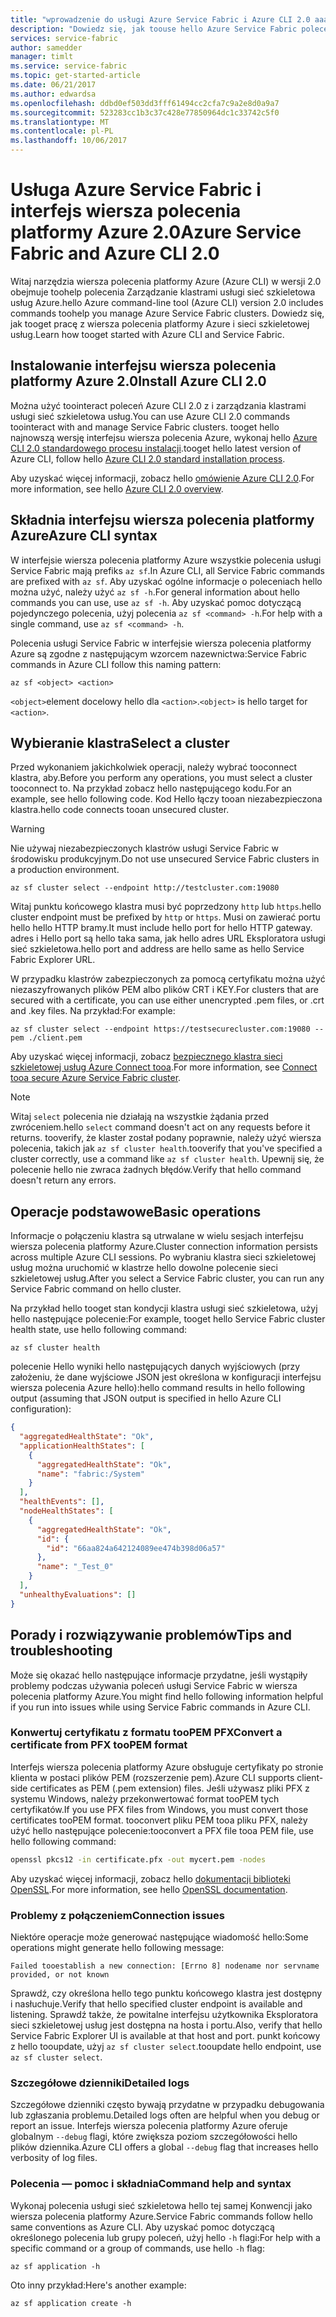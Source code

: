 ```yaml
---
title: "wprowadzenie do usługi Azure Service Fabric i Azure CLI 2.0 aaaGet"
description: "Dowiedz się, jak toouse hello Azure Service Fabric polecenia moduł w Azure CLI w wersji 2.0. Dowiedz się, jak tooconnect tooa klastra i w jaki sposób toomanage aplikacji."
services: service-fabric
author: samedder
manager: timlt
ms.service: service-fabric
ms.topic: get-started-article
ms.date: 06/21/2017
ms.author: edwardsa
ms.openlocfilehash: ddbd0ef503dd3fff61494cc2cfa7c9a2e8d0a9a7
ms.sourcegitcommit: 523283cc1b3c37c428e77850964dc1c33742c5f0
ms.translationtype: MT
ms.contentlocale: pl-PL
ms.lasthandoff: 10/06/2017
---
```

# <a name="azure-service-fabric-and-azure-cli-20"></a><span data-ttu-id="6002f-104">Usługa Azure Service Fabric i interfejs wiersza polecenia platformy Azure 2.0</span><span class="sxs-lookup"><span data-stu-id="6002f-104">Azure Service Fabric and Azure CLI 2.0</span></span>

<span data-ttu-id="6002f-105">Witaj narzędzia wiersza polecenia platformy Azure (Azure CLI) w wersji 2.0 obejmuje toohelp polecenia Zarządzanie klastrami usługi sieć szkieletowa usług Azure.</span><span class="sxs-lookup"><span data-stu-id="6002f-105">hello Azure command-line tool (Azure CLI) version 2.0 includes commands toohelp you manage Azure Service Fabric clusters.</span></span> <span data-ttu-id="6002f-106">Dowiedz się, jak tooget pracę z wiersza polecenia platformy Azure i sieci szkieletowej usług.</span><span class="sxs-lookup"><span data-stu-id="6002f-106">Learn how tooget started with Azure CLI and Service Fabric.</span></span>

## <a name="install-azure-cli-20"></a><span data-ttu-id="6002f-107">Instalowanie interfejsu wiersza polecenia platformy Azure 2.0</span><span class="sxs-lookup"><span data-stu-id="6002f-107">Install Azure CLI 2.0</span></span>

<span data-ttu-id="6002f-108">Można użyć toointeract poleceń Azure CLI 2.0 z i zarządzania klastrami usługi sieć szkieletowa usług.</span><span class="sxs-lookup"><span data-stu-id="6002f-108">You can use Azure CLI 2.0 commands toointeract with and manage Service Fabric clusters.</span></span> <span data-ttu-id="6002f-109">tooget hello najnowszą wersję interfejsu wiersza polecenia Azure, wykonaj hello [Azure CLI 2.0 standardowego procesu instalacji](https://docs.microsoft.com/en-us/cli/azure/install-azure-cli).</span><span class="sxs-lookup"><span data-stu-id="6002f-109">tooget hello latest version of Azure CLI, follow hello [Azure CLI 2.0 standard installation process](https://docs.microsoft.com/en-us/cli/azure/install-azure-cli).</span></span>

<span data-ttu-id="6002f-110">Aby uzyskać więcej informacji, zobacz hello [omówienie Azure CLI 2.0](https://docs.microsoft.com/en-us/cli/azure/overview).</span><span class="sxs-lookup"><span data-stu-id="6002f-110">For more information, see hello [Azure CLI 2.0 overview](https://docs.microsoft.com/en-us/cli/azure/overview).</span></span>

## <a name="azure-cli-syntax"></a><span data-ttu-id="6002f-111">Składnia interfejsu wiersza polecenia platformy Azure</span><span class="sxs-lookup"><span data-stu-id="6002f-111">Azure CLI syntax</span></span>

<span data-ttu-id="6002f-112">W interfejsie wiersza polecenia platformy Azure wszystkie polecenia usługi Service Fabric mają prefiks `az sf`.</span><span class="sxs-lookup"><span data-stu-id="6002f-112">In Azure CLI, all Service Fabric commands are prefixed with `az sf`.</span></span> <span data-ttu-id="6002f-113">Aby uzyskać ogólne informacje o poleceniach hello można użyć, należy użyć `az sf -h`.</span><span class="sxs-lookup"><span data-stu-id="6002f-113">For general information about hello commands you can use, use `az sf -h`.</span></span> <span data-ttu-id="6002f-114">Aby uzyskać pomoc dotyczącą pojedynczego polecenia, użyj polecenia `az sf <command> -h`.</span><span class="sxs-lookup"><span data-stu-id="6002f-114">For help with a single command, use `az sf <command> -h`.</span></span>

<span data-ttu-id="6002f-115">Polecenia usługi Service Fabric w interfejsie wiersza polecenia platformy Azure są zgodne z następującym wzorcem nazewnictwa:</span><span class="sxs-lookup"><span data-stu-id="6002f-115">Service Fabric commands in Azure CLI follow this naming pattern:</span></span>

```azurecli
az sf <object> <action>
```

<span data-ttu-id="6002f-116">`<object>`element docelowy hello dla `<action>`.</span><span class="sxs-lookup"><span data-stu-id="6002f-116">`<object>` is hello target for `<action>`.</span></span>

## <a name="select-a-cluster"></a><span data-ttu-id="6002f-117">Wybieranie klastra</span><span class="sxs-lookup"><span data-stu-id="6002f-117">Select a cluster</span></span>

<span data-ttu-id="6002f-118">Przed wykonaniem jakichkolwiek operacji, należy wybrać tooconnect klastra, aby.</span><span class="sxs-lookup"><span data-stu-id="6002f-118">Before you perform any operations, you must select a cluster tooconnect to.</span></span> <span data-ttu-id="6002f-119">Na przykład zobacz hello następującego kodu.</span><span class="sxs-lookup"><span data-stu-id="6002f-119">For an example, see hello following code.</span></span> <span data-ttu-id="6002f-120">Kod Hello łączy tooan niezabezpieczona klastra.</span><span class="sxs-lookup"><span data-stu-id="6002f-120">hello code connects tooan unsecured cluster.</span></span>

> [!WARNING]
> <span data-ttu-id="6002f-121">Nie używaj niezabezpieczonych klastrów usługi Service Fabric w środowisku produkcyjnym.</span><span class="sxs-lookup"><span data-stu-id="6002f-121">Do not use unsecured Service Fabric clusters in a production environment.</span></span>

```azurecli
az sf cluster select --endpoint http://testcluster.com:19080
```

<span data-ttu-id="6002f-122">Witaj punktu końcowego klastra musi być poprzedzony `http` lub `https`.</span><span class="sxs-lookup"><span data-stu-id="6002f-122">hello cluster endpoint must be prefixed by `http` or `https`.</span></span> <span data-ttu-id="6002f-123">Musi on zawierać portu hello hello HTTP bramy.</span><span class="sxs-lookup"><span data-stu-id="6002f-123">It must include hello port for hello HTTP gateway.</span></span> <span data-ttu-id="6002f-124">adres i Hello port są hello taka sama, jak hello adres URL Eksploratora usługi sieć szkieletowa.</span><span class="sxs-lookup"><span data-stu-id="6002f-124">hello port and address are hello same as hello Service Fabric Explorer URL.</span></span>

<span data-ttu-id="6002f-125">W przypadku klastrów zabezpieczonych za pomocą certyfikatu można użyć niezaszyfrowanych plików PEM albo plików CRT i KEY.</span><span class="sxs-lookup"><span data-stu-id="6002f-125">For clusters that are secured with a certificate, you can use either unencrypted .pem files, or .crt and .key files.</span></span> <span data-ttu-id="6002f-126">Na przykład:</span><span class="sxs-lookup"><span data-stu-id="6002f-126">For example:</span></span>

```azurecli
az sf cluster select --endpoint https://testsecurecluster.com:19080 --pem ./client.pem
```

<span data-ttu-id="6002f-127">Aby uzyskać więcej informacji, zobacz [bezpiecznego klastra sieci szkieletowej usług Azure Connect tooa](service-fabric-connect-to-secure-cluster.md).</span><span class="sxs-lookup"><span data-stu-id="6002f-127">For more information, see [Connect tooa secure Azure Service Fabric cluster](service-fabric-connect-to-secure-cluster.md).</span></span>

> [!NOTE]
> <span data-ttu-id="6002f-128">Witaj `select` polecenia nie działają na wszystkie żądania przed zwróceniem.</span><span class="sxs-lookup"><span data-stu-id="6002f-128">hello `select` command doesn't act on any requests before it returns.</span></span> <span data-ttu-id="6002f-129">tooverify, że klaster został podany poprawnie, należy użyć wiersza polecenia, takich jak `az sf cluster health`.</span><span class="sxs-lookup"><span data-stu-id="6002f-129">tooverify that you've specified a cluster correctly, use a command like `az sf cluster health`.</span></span> <span data-ttu-id="6002f-130">Upewnij się, że polecenie hello nie zwraca żadnych błędów.</span><span class="sxs-lookup"><span data-stu-id="6002f-130">Verify that hello command doesn't return any errors.</span></span>

## <a name="basic-operations"></a><span data-ttu-id="6002f-131">Operacje podstawowe</span><span class="sxs-lookup"><span data-stu-id="6002f-131">Basic operations</span></span>

<span data-ttu-id="6002f-132">Informacje o połączeniu klastra są utrwalane w wielu sesjach interfejsu wiersza polecenia platformy Azure.</span><span class="sxs-lookup"><span data-stu-id="6002f-132">Cluster connection information persists across multiple Azure CLI sessions.</span></span> <span data-ttu-id="6002f-133">Po wybraniu klastra sieci szkieletowej usług można uruchomić w klastrze hello dowolne polecenie sieci szkieletowej usług.</span><span class="sxs-lookup"><span data-stu-id="6002f-133">After you select a Service Fabric cluster, you can run any Service Fabric command on hello cluster.</span></span>

<span data-ttu-id="6002f-134">Na przykład hello tooget stan kondycji klastra usługi sieć szkieletowa, użyj hello następujące polecenie:</span><span class="sxs-lookup"><span data-stu-id="6002f-134">For example, tooget hello Service Fabric cluster health state, use hello following command:</span></span>

```azurecli
az sf cluster health
```

<span data-ttu-id="6002f-135">polecenie Hello wyniki hello następujących danych wyjściowych (przy założeniu, że dane wyjściowe JSON jest określona w konfiguracji interfejsu wiersza polecenia Azure hello):</span><span class="sxs-lookup"><span data-stu-id="6002f-135">hello command results in hello following output (assuming that JSON output is specified in hello Azure CLI configuration):</span></span>

```json
{
  "aggregatedHealthState": "Ok",
  "applicationHealthStates": [
    {
      "aggregatedHealthState": "Ok",
      "name": "fabric:/System"
    }
  ],
  "healthEvents": [],
  "nodeHealthStates": [
    {
      "aggregatedHealthState": "Ok",
      "id": {
        "id": "66aa824a642124089ee474b398d06a57"
      },
      "name": "_Test_0"
    }
  ],
  "unhealthyEvaluations": []
}
```

## <a name="tips-and-troubleshooting"></a><span data-ttu-id="6002f-136">Porady i rozwiązywanie problemów</span><span class="sxs-lookup"><span data-stu-id="6002f-136">Tips and troubleshooting</span></span>

<span data-ttu-id="6002f-137">Może się okazać hello następujące informacje przydatne, jeśli wystąpiły problemy podczas używania poleceń usługi Service Fabric w wiersza polecenia platformy Azure.</span><span class="sxs-lookup"><span data-stu-id="6002f-137">You might find hello following information helpful if you run into issues while using Service Fabric commands in Azure CLI.</span></span>

### <a name="convert-a-certificate-from-pfx-toopem-format"></a><span data-ttu-id="6002f-138">Konwertuj certyfikatu z formatu tooPEM PFX</span><span class="sxs-lookup"><span data-stu-id="6002f-138">Convert a certificate from PFX tooPEM format</span></span>

<span data-ttu-id="6002f-139">Interfejs wiersza polecenia platformy Azure obsługuje certyfikaty po stronie klienta w postaci plików PEM (rozszerzenie pem).</span><span class="sxs-lookup"><span data-stu-id="6002f-139">Azure CLI supports client-side certificates as PEM (.pem extension) files.</span></span> <span data-ttu-id="6002f-140">Jeśli używasz pliki PFX z systemu Windows, należy przekonwertować format tooPEM tych certyfikatów.</span><span class="sxs-lookup"><span data-stu-id="6002f-140">If you use PFX files from Windows, you must convert those certificates tooPEM format.</span></span> <span data-ttu-id="6002f-141">tooconvert pliku PEM tooa pliku PFX, należy użyć hello następujące polecenie:</span><span class="sxs-lookup"><span data-stu-id="6002f-141">tooconvert a PFX file tooa PEM file, use hello following command:</span></span>

```bash
openssl pkcs12 -in certificate.pfx -out mycert.pem -nodes
```

<span data-ttu-id="6002f-142">Aby uzyskać więcej informacji, zobacz hello [dokumentacji biblioteki OpenSSL](https://www.openssl.org/docs/).</span><span class="sxs-lookup"><span data-stu-id="6002f-142">For more information, see hello [OpenSSL documentation](https://www.openssl.org/docs/).</span></span>

### <a name="connection-issues"></a><span data-ttu-id="6002f-143">Problemy z połączeniem</span><span class="sxs-lookup"><span data-stu-id="6002f-143">Connection issues</span></span>

<span data-ttu-id="6002f-144">Niektóre operacje może generować następujące wiadomość hello:</span><span class="sxs-lookup"><span data-stu-id="6002f-144">Some operations might generate hello following message:</span></span>

`Failed tooestablish a new connection: [Errno 8] nodename nor servname provided, or not known`

<span data-ttu-id="6002f-145">Sprawdź, czy określona hello tego punktu końcowego klastra jest dostępny i nasłuchuje.</span><span class="sxs-lookup"><span data-stu-id="6002f-145">Verify that hello specified cluster endpoint is available and listening.</span></span> <span data-ttu-id="6002f-146">Sprawdź także, że powitalne interfejsu użytkownika Eksploratora sieci szkieletowej usług jest dostępna na hosta i portu.</span><span class="sxs-lookup"><span data-stu-id="6002f-146">Also, verify that hello Service Fabric Explorer UI is available at that host and port.</span></span> <span data-ttu-id="6002f-147">punkt końcowy z hello tooupdate, użyj `az sf cluster select`.</span><span class="sxs-lookup"><span data-stu-id="6002f-147">tooupdate hello endpoint, use `az sf cluster select`.</span></span>

### <a name="detailed-logs"></a><span data-ttu-id="6002f-148">Szczegółowe dzienniki</span><span class="sxs-lookup"><span data-stu-id="6002f-148">Detailed logs</span></span>

<span data-ttu-id="6002f-149">Szczegółowe dzienniki często bywają przydatne w przypadku debugowania lub zgłaszania problemu.</span><span class="sxs-lookup"><span data-stu-id="6002f-149">Detailed logs often are helpful when you debug or report an issue.</span></span> <span data-ttu-id="6002f-150">Interfejs wiersza polecenia platformy Azure oferuje globalnym `--debug` flagi, które zwiększa poziom szczegółowości hello plików dziennika.</span><span class="sxs-lookup"><span data-stu-id="6002f-150">Azure CLI offers a global `--debug` flag that increases hello verbosity of log files.</span></span>

### <a name="command-help-and-syntax"></a><span data-ttu-id="6002f-151">Polecenia — pomoc i składnia</span><span class="sxs-lookup"><span data-stu-id="6002f-151">Command help and syntax</span></span>

<span data-ttu-id="6002f-152">Wykonaj polecenia usługi sieć szkieletowa hello tej samej Konwencji jako wiersza polecenia platformy Azure.</span><span class="sxs-lookup"><span data-stu-id="6002f-152">Service Fabric commands follow hello same conventions as Azure CLI.</span></span> <span data-ttu-id="6002f-153">Aby uzyskać pomoc dotyczącą określonego polecenia lub grupy poleceń, użyj hello `-h` flagi:</span><span class="sxs-lookup"><span data-stu-id="6002f-153">For help with a specific command or a group of commands, use hello `-h` flag:</span></span>

```azurecli
az sf application -h
```

<span data-ttu-id="6002f-154">Oto inny przykład:</span><span class="sxs-lookup"><span data-stu-id="6002f-154">Here's another example:</span></span>

```azurecli
az sf application create -h
```

